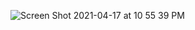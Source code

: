 ![Screen Shot 2021-04-17 at 10 55 39 PM](https://user-images.githubusercontent.com/33304069/115121457-79c68780-9fd0-11eb-92b8-f96400f6f457.png)

